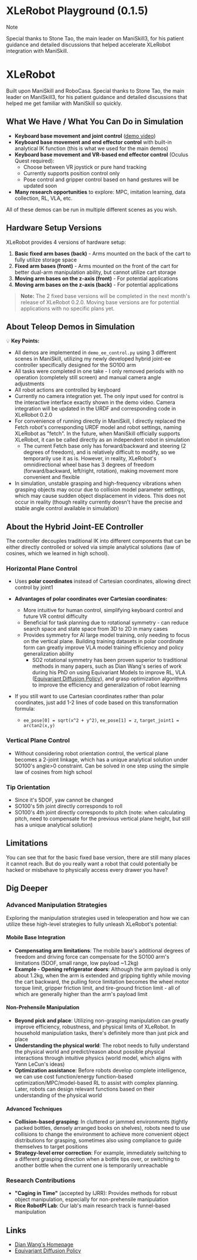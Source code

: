 # XLeRobot Playground (0.1.5)

> [!NOTE] 
> Special thanks to Stone Tao, the main leader on ManiSkill3, for his patient guidance and detailed discussions that helped accelerate XLeRobot integration with ManiSkill.

# XLeRobot

Built upon ManiSkill and RoboCasa. Special thanks to Stone Tao, the main leader on ManiSkill3, for his patient guidance and detailed discussions that helped me get familiar with ManiSkill so quickly.

## What We Have / What You Can Do in Simulation

- **Keyboard base movement and joint control** ([demo video](#))
- **Keyboard base movement and end effector control** with built-in analytical IK function (this is what we used for the main demos)
- **Keyboard base movement and VR-based end effector control** (Oculus Quest required):
  - Choose between VR joystick or pure hand tracking
  - Currently supports position control only
  - Pose control and gripper control based on hand gestures will be updated soon
- **Many research opportunities** to explore: MPC, imitation learning, data collection, RL, VLA, etc.

All of these demos can be run in multiple different scenes as you wish.

## Hardware Setup Versions

XLeRobot provides 4 versions of hardware setup:

1. **Basic fixed arm bases (back)** - Arms mounted on the back of the cart to fully utilize storage space
2. **Fixed arm bases (front)** - Arms mounted on the front of the cart for better dual-arm manipulation ability, but cannot utilize cart storage
3. **Moving arm bases on the z-axis (front)** - For potential applications
4. **Moving arm bases on the z-axis (back)** - For potential applications

> **Note:** The 2 fixed base versions will be completed in the next month's release of XLeRobot 0.2.0. Moving base versions are for potential applications with no specific plans yet.

## About Teleop Demos in Simulation

💡 **Key Points:**

- All demos are implemented in `demo_ee_control.py` using 3 different scenes in ManiSkill, utilizing my newly developed hybrid joint-ee controller specifically designed for the SO100 arm
- All tasks were completed in one take - I only removed periods with no operation (completely still screen) and manual camera angle adjustments
- All robot actions are controlled by keyboard
- Currently no camera integration yet. The only input used for control is the interactive interface exactly shown in the demo video. Camera integration will be updated in the URDF and corresponding code in XLeRobot 0.2.0
- For convenience of running directly in ManiSkill, I directly replaced the Fetch robot's corresponding URDF model and robot settings, naming XLeRobot as "fetch". In the future, when ManiSkill officially supports XLeRobot, it can be called directly as an independent robot in simulation
  - The current Fetch base only has forward/backward and steering (2 degrees of freedom), and is relatively difficult to modify, so we temporarily use it as is. However, in reality, XLeRobot's omnidirectional wheel base has 3 degrees of freedom (forward/backward, left/right, rotation), making movement more convenient and flexible
- In simulation, unstable grasping and high-frequency vibrations when grasping objects may occur due to collision model parameter settings, which may cause sudden object displacement in videos. This does not occur in reality (though reality currently doesn't have the precise and stable angle control available in simulation)

## About the Hybrid Joint-EE Controller

The controller decouples traditional IK into different components that can be either directly controlled or solved via simple analytical solutions (law of cosines, which we learned in high school).

### Horizontal Plane Control
- Uses **polar coordinates** instead of Cartesian coordinates, allowing direct control by joint1
- **Advantages of polar coordinates over Cartesian coordinates:**
  - More intuitive for human control, simplifying keyboard control and future VR control difficulty
  - Beneficial for task planning due to rotational symmetry - can reduce search space and state space from 3D to 2D in many cases
  - Provides symmetry for AI large model training, only needing to focus on the vertical plane. Building training datasets in polar coordinate form can greatly improve VLA model training efficiency and policy generalization ability
    - SO2 rotational symmetry has been proven superior to traditional methods in many papers, such as Dian Wang's series of work during his PhD on using Equivariant Models to improve RL, VLA ([Equivariant Diffusion Policy](https://equidiff.github.io/)), and grasp optimization algorithms to improve the efficiency and generalization of robot learning

- If you still want to use Cartesian coordinates rather than polar coordinates, just add 1-2 lines of code based on this transformation formula:
  - `ee_pose[0] = sqrt(x^2 + y^2)`, `ee_pose[1] = z`, `target_joint1 = arctan2(x,y)`

### Vertical Plane Control
- Without considering robot orientation control, the vertical plane becomes a 2-joint linkage, which has a unique analytical solution under SO100's angle>0 constraint. Can be solved in one step using the simple law of cosines from high school

### Tip Orientation
- Since it's 5DOF, yaw cannot be changed
- SO100's 5th joint directly corresponds to roll
- SO100's 4th joint directly corresponds to pitch (note: when calculating pitch, need to compensate for the previous vertical plane height, but still has a unique analytical solution)

## Limitations

You can see that for the basic fixed base version, there are still many places it cannot reach. But do you really want a robot that could potentially be hacked or misbehave to physically access every drawer you have?

## Dig Deeper

### Advanced Manipulation Strategies

Exploring the manipulation strategies used in teleoperation and how we can utilize these high-level strategies to fully unleash XLeRobot's potential:

#### Mobile Base Integration
- **Compensating arm limitations**: The mobile base's additional degrees of freedom and driving force can compensate for the SO100 arm's limitations (5DOF, small range, low payload ~1.2kg)
- **Example - Opening refrigerator doors**: Although the arm payload is only about 1.2kg, when the arm is extended and gripping tightly while moving the cart backward, the pulling force limitation becomes the wheel motor torque limit, gripper friction limit, and tire-ground friction limit - all of which are generally higher than the arm's payload limit

#### Non-Prehensile Manipulation
- **Beyond pick and place**: Utilizing non-grasping manipulation can greatly improve efficiency, robustness, and physical limits of XLeRobot. In household manipulation tasks, there's definitely more than just pick and place
- **Understanding the physical world**: The robot needs to fully understand the physical world and predict/reason about possible physical interactions through intuitive physics (world model, which aligns with Yann LeCun's ideas)
- **Optimization assistance**: Before robots develop complete intelligence, we can use cost function/energy function-based optimization/MPC/model-based RL to assist with complex planning. Later, robots can design relevant functions based on their understanding of the physical world

#### Advanced Techniques
- **Collision-based grasping**: In cluttered or jammed environments (tightly packed bottles, densely arranged books on shelves), robots need to use collisions to change the environment to achieve more convenient object distributions for grasping, sometimes also using compliance to guide themselves to target positions
- **Strategy-level error correction**: For example, immediately switching to a different grasping direction when a bottle tips over, or switching to another bottle when the current one is temporarily unreachable

### Research Contributions
- **"Caging in Time"** (accepted by IJRR): Provides methods for robust object manipulation, especially for non-prehensile manipulation
- **Rice RobotPI Lab**: Our lab's main research track is funnel-based manipulation

## Links
- [Dian Wang's Homepage](https://www.dianwang.io/)
- [Equivariant Diffusion Policy](https://equidiff.github.io/)
